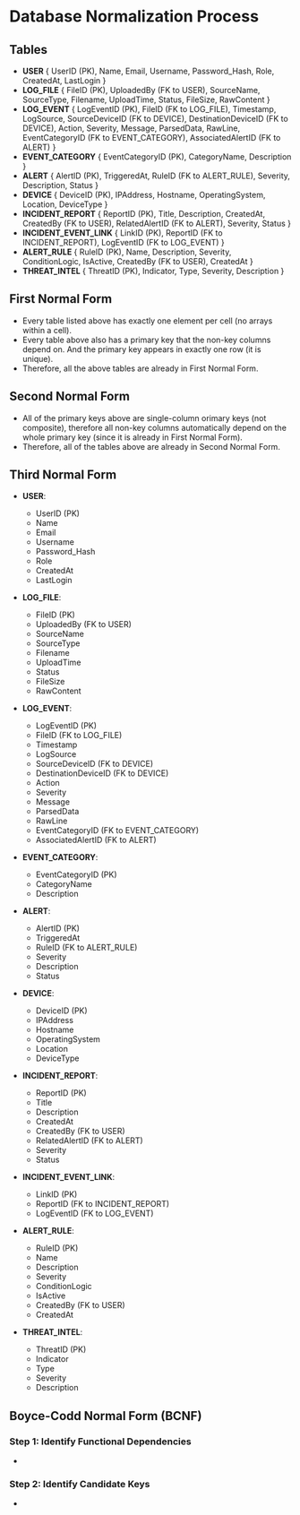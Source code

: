 # Database Normalization Process

## Tables
- **USER** {
    UserID (PK),
    Name,
    Email,
    Username,
    Password_Hash,
    Role,
    CreatedAt,
    LastLogin
}
- **LOG_FILE** {
    FileID (PK),
    UploadedBy (FK to USER),
    SourceName,
    SourceType,
    Filename,
    UploadTime,
    Status,
    FileSize,
    RawContent
}
- **LOG_EVENT** {
    LogEventID (PK),
    FileID (FK to LOG_FILE),
    Timestamp,
    LogSource,
    SourceDeviceID (FK to DEVICE),
    DestinationDeviceID (FK to DEVICE),
    Action,
    Severity,
    Message,
    ParsedData,
    RawLine,
    EventCategoryID (FK to EVENT_CATEGORY),
    AssociatedAlertID (FK to ALERT)
}
- **EVENT_CATEGORY** {
    EventCategoryID (PK),
    CategoryName,
    Description
}
- **ALERT** {
    AlertID (PK),
    TriggeredAt,
    RuleID (FK to ALERT_RULE),
    Severity,
    Description,
    Status
}
- **DEVICE** {
    DeviceID (PK),
    IPAddress,
    Hostname,
    OperatingSystem,
    Location,
    DeviceType
}
- **INCIDENT_REPORT** {
    ReportID (PK),
    Title,
    Description,
    CreatedAt,
    CreatedBy (FK to USER),
    RelatedAlertID (FK to ALERT),
    Severity,
    Status
}
- **INCIDENT_EVENT_LINK** {
    LinkID (PK),
    ReportID (FK to INCIDENT_REPORT),
    LogEventID (FK to LOG_EVENT)
}
- **ALERT_RULE** {
    RuleID (PK),
    Name,
    Description,
    Severity,
    ConditionLogic,
    IsActive,
    CreatedBy (FK to USER),
    CreatedAt
}
- **THREAT_INTEL** {
    ThreatID (PK),
    Indicator,
    Type,
    Severity,
    Description
}

## First Normal Form
- Every table listed above has exactly one element per cell (no arrays within a cell).
- Every table above also has a primary key that the non-key columns depend on. And the primary key appears in exactly one row (it is unique).
- Therefore, all the above tables are already in First Normal Form.

## Second Normal Form
- All of the primary keys above are single-column orimary keys (not composite), therefore all non-key columns automatically depend on the whole primary key (since it is already in First Normal Form).
- Therefore, all of the tables above are already in Second Normal Form.

## Third Normal Form
- **USER**:
    - UserID (PK)
    - Name
    - Email
    - Username
    - Password_Hash
    - Role
    - CreatedAt
    - LastLogin

- **LOG_FILE**:
    - FileID (PK)
    - UploadedBy (FK to USER)
    - SourceName
    - SourceType
    - Filename
    - UploadTime
    - Status
    - FileSize
    - RawContent

- **LOG_EVENT**:
    - LogEventID (PK)
    - FileID (FK to LOG_FILE)
    - Timestamp
    - LogSource
    - SourceDeviceID (FK to DEVICE)
    - DestinationDeviceID (FK to DEVICE)
    - Action
    - Severity
    - Message
    - ParsedData
    - RawLine
    - EventCategoryID (FK to EVENT_CATEGORY)
    - AssociatedAlertID (FK to ALERT)

- **EVENT_CATEGORY**:
    - EventCategoryID (PK)
    - CategoryName
    - Description

- **ALERT**:
    - AlertID (PK)
    - TriggeredAt
    - RuleID (FK to ALERT_RULE)
    - Severity
    - Description
    - Status

- **DEVICE**:
    - DeviceID (PK)
    - IPAddress
    - Hostname
    - OperatingSystem
    - Location
    - DeviceType

- **INCIDENT_REPORT**:
    - ReportID (PK)
    - Title
    - Description
    - CreatedAt
    - CreatedBy (FK to USER)
    - RelatedAlertID (FK to ALERT)
    - Severity
    - Status

- **INCIDENT_EVENT_LINK**:
    - LinkID (PK)
    - ReportID (FK to INCIDENT_REPORT)
    - LogEventID (FK to LOG_EVENT)

- **ALERT_RULE**:
    - RuleID (PK)
    - Name
    - Description
    - Severity
    - ConditionLogic
    - IsActive
    - CreatedBy (FK to USER)
    - CreatedAt

- **THREAT_INTEL**:
    - ThreatID (PK)
    - Indicator
    - Type
    - Severity
    - Description

## Boyce-Codd Normal Form (BCNF)
### Step 1: Identify Functional Dependencies
- 

### Step 2: Identify Candidate Keys
- 
